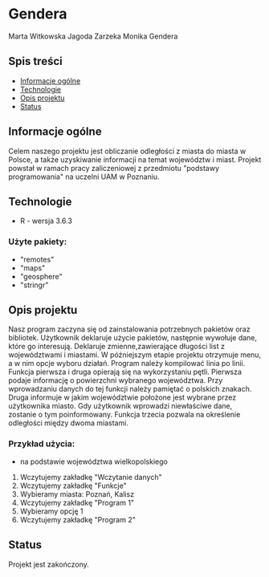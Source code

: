 # Gendera
Marta Witkowska
Jagoda Zarzeka
Monika Gendera

## Spis treści
* [Informacje ogólne](#informacje-ogólne)
* [Technologie](#technologie)
* [Opis projektu](#opis-projektu)
* [Status](#status)

## Informacje ogólne
Celem naszego projektu jest obliczanie odległości z miasta do miasta w Polsce, a także uzyskiwanie informacji na temat województw i miast. Projekt powstał w ramach pracy zaliczeniowej z przedmiotu "podstawy programowania" na uczelni UAM w Poznaniu.

## Technologie
* R - wersja 3.6.3

### Użyte pakiety:
* "remotes"
* "maps"
* "geosphere"
* "stringr"

## Opis projektu
Nasz program zaczyna się od zainstalowania potrzebnych pakietów oraz bibliotek. Użytkownik deklaruje użycie pakietów, następnie wywołuje dane, które go interesują. Deklaruje zmienne,zawierające długości list z województwami i miastami. W późniejszym etapie projektu otrzymuje menu, a w nim opcje wyboru działań. Program należy kompilować linia po linii. 
Funkcja pierwsza i druga opierają się na wykorzystaniu pętli. Pierwsza podaje informację o powierzchni wybranego województwa. Przy wprowadzaniu danych do tej funkcji należy pamiętać o polskich znakach. Druga informuje w jakim województwie położone jest wybrane przez użytkownika miasto. Gdy użytkownik wprowadzi niewłaściwe dane, zostanie o tym poinformowany. Funkcja trzecia pozwala na określenie odległości między dwoma miastami.

### Przykład użycia:
* na podstawie województwa wielkopolskiego
1. Wczytujemy zakładkę "Wczytanie danych"
2. Wczytujemy zakładkę "Funkcje"
3. Wybieramy miasta: Poznań, Kalisz
4. Wczytujemy zakładkę "Program 1"
5. Wybieramy opcję 1
6. Wczytujemy zakładkę "Program 2"

## Status
Projekt jest zakończony.
